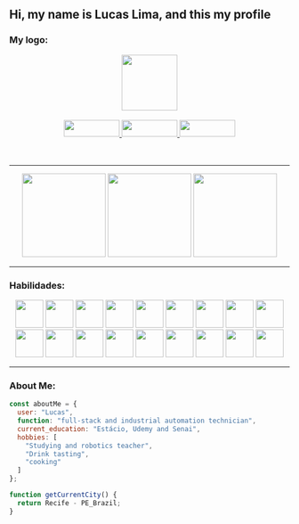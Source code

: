 <b><h2></b>Hi, my name is Lucas Lima, and this my profile</b></h2></b>

<div align="center">
  <h3 align="left">My logo:</h3>
  <img width="100px" src="https://user-images.githubusercontent.com/99892157/166800600-3d31e845-4d18-4286-b5c3-5a7230fb7ff0.svg">
</div>
<br>
<div align="center">
  <a href="https://api.whatsapp.com/send?phone=5581992160054&text=Ol%C3%A1%2C%20estou%20interessado(a)%20nos%20seus%20servi%C3%A7os." target="_blank">
    <img width="100px" height="30px" src="https://img.shields.io/badge/WhatsApp-25D366?style=for-the-badge&logo=whatsapp&logoColor=white">
  </a>
  <a target="_blank" href="mailto:lucaslima004@gmail.com">
     <img width="100px" height="30px" src="https://img.shields.io/badge/Gmail-D14836?style=for-the-badge&logo=gmail&logoColor=white">
  </a>
  <a target="_blank" href="https://www.linkedin.com/in/lucas-lima-6129a4226">
    <img width="100px" height="30px"  src="https://img.shields.io/badge/LinkedIn-0077B5?style=for-the-badge&logo=linkedin&logoColor=white">
  </a> 
</div>
<br><br>
<hr>
<div align="center">
    <img height="150px"src="https://github-readme-stats.vercel.app/api?username=LucasLima004&show_icons=true&theme=dark&hide">
    <img height="150px"src="https://github-readme-streak-stats.herokuapp.com?user=LucasLima004&theme=dark&hide_border=false">
    <img height="150px"src="https://github-readme-stats.vercel.app/api/top-langs/?username=LucasLima004&compact&langs_count=8&theme=dark&hide">
</div>
<hr>
<h3>Habilidades:</h3>
<div align="center">
  <img height="50px"  src="https://user-images.githubusercontent.com/99892157/166745116-59d342da-738b-4fdd-8a74-d74137b5f510.svg">
  <img height="50px"  src="https://user-images.githubusercontent.com/99892157/166745771-0943d652-e527-41c7-9e79-c2ff747eef5d.svg">
  <img height="50px"  src="https://user-images.githubusercontent.com/99892157/166746101-237043c8-4478-467e-88ff-b3ae587f12e4.svg">
  <img height="50px"  src="https://user-images.githubusercontent.com/99892157/166746391-ba11dda1-39d0-42b3-aee9-a2db578b2190.svg">
  <img height="50px"  src="https://user-images.githubusercontent.com/99892157/166746752-b9d48fc1-f3d8-4fd1-8d1a-ece32ab29685.svg">
  <img height="50px"  src="https://user-images.githubusercontent.com/99892157/166746932-c567ee3f-f259-4097-b0e5-cc093025b108.svg">
  <img height="50px"  src="https://user-images.githubusercontent.com/99892157/166747249-960f0840-95e1-473e-bbf6-c0b0622b91ea.svg">
  <img height="50px"  src="https://user-images.githubusercontent.com/99892157/166747578-38d3ded3-a437-43ce-92bb-bd2597b35b07.svg">
  <img height="50px"  src="https://user-images.githubusercontent.com/99892157/166747932-1a79d88a-cc28-4aff-90c8-518f1bb13746.svg">
  <br>
  <img height="50px"  src="https://user-images.githubusercontent.com/99892157/166748032-a1a9b666-7e4e-45af-85c0-9331db3723c2.svg">
  <img height="50px"  src="https://user-images.githubusercontent.com/99892157/166748135-9e88d1a4-ba8d-4ac5-b4d9-11cc4a79db16.svg">
  <img height="50px"  src="https://user-images.githubusercontent.com/99892157/166748287-2835c3a4-ca98-4cef-8d4a-6871f7238486.svg">
  <img height="50px"  src="https://user-images.githubusercontent.com/99892157/166748447-d0e9ba47-eda4-4ee2-9491-fa3952606b74.svg">
  <img height="50px"  src="https://user-images.githubusercontent.com/99892157/166748669-e88f8078-4a79-4ba0-9fc4-df75fa700f9e.svg">
  <img height="50px"  src="https://user-images.githubusercontent.com/99892157/166748966-70797f26-5868-4b8f-88c7-54b8d8346731.svg">  
  <img height="50px"  src="https://user-images.githubusercontent.com/99892157/166749277-7f81af9f-288b-499e-80d0-74f06782f8ce.svg"> 
  <img height="50px"  src="https://user-images.githubusercontent.com/99892157/166749505-293c2e67-1ec2-4083-8d3e-a4d2fc0a060d.svg"> 
  <img height="50px"  src="https://user-images.githubusercontent.com/99892157/166749649-3ec7b4e1-81f0-4e51-a01b-72d3d2eb38c7.svg"> 
</div>
<hr>
<h3 align="left">About Me:</h3>


```js
const aboutMe = {
  user: "Lucas",
  function: "full-stack and industrial automation technician",
  current_education: "Estácio, Udemy and Senai",
  hobbies: [
    "Studying and robotics teacher",
    "Drink tasting",
    "cooking"
  ]
};

function getCurrentCity() {
  return Recife - PE_Brazil;
}

```

